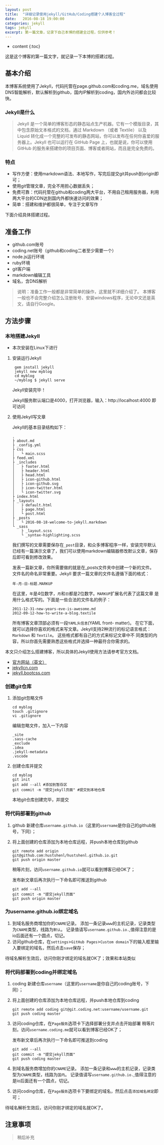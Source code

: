 ```yaml
---
layout: post
title:  "详细记录使用jekyll/GitHub/Coding搭建个人博客全过程"
date:   2016-08-18 19:00:00
categories: jekyll
tags: jekyll
excerpt: 第一篇文章，记录下自己本博的搭建全过程，仅供参考！
---
```


* content
{:toc}

这是这个博客的第一篇文字，就记录一下本博的搭建过程。

## 基本介绍

本博客系统使用了Jekyll，代码托管在page.github.com和coding.me，域名使用DNS智能解析，默认解析到github，国内IP解析到coding，国内外访问都会比较快。

### Jekyll是什么
> Jekyll 是一个简单的博客形态的静态站点生产机器。它有一个模版目录，其中包含原始文本格式的文档，通过 Markdown （或者 Textile） 以及 Liquid 转化成一个完整的可发布的静态网站，你可以发布在任何你喜爱的服务器上。Jekyll 也可以运行在 GitHub Page 上，也就是说，你可以使用 GitHub 的服务来搭建你的项目页面、博客或者网站，而且是完全免费的。

### 特点
+ 写作方便：使用markdown语法、本地写作，写完后提交git并push到origin即可；
+ 使用git管理文章，完全不用担心数据丢失；
+ 免费可靠：代码托管在github和coding两大平台，不用自己租用服务器，利用两大平台的CDN达到国内外都快速访问的效果；
+ 简单：搭建和维护都很简单，专注于文章写作

下面介绍具体搭建过程。

## 准备工作
+ github.com账号
+ coding.net账号（github和coding二者至少需要一个）
+ node.js运行环境
+ ruby环境
+ git客户端
+ markdown编辑工具
+ 域名，含DNS解析

> 说明：准备工作一般都是非常简单的操作，这里就不详细介绍了。
> 本博客一般也不会完整介绍怎么注册账号、安装windows程序，无论中文还是英文，请自行Google。

## 方法步骤

### 本地搭建Jekyll

* 本次安装在Linux下进行

1. 安装运行Jekyll

        gem install jekyll
        jekyll new myblog
        cd myblog
        ~/myblog $ jekyll serve
    
    Jekyll安装完毕！

    Jekyll服务默认端口是4000，打开浏览器，输入：http://localhost:4000 即可访问

2. 使用Jekyll写文章
    
    Jekyll的基本目录结构如下：
    
    ```
    .
    ├ about.md
    ├ _config.yml
    ├ css
    │   └ main.scss
    ├ feed.xml
    ├ _includes
    │   ├ footer.html
    │   ├ header.html
    │   ├ head.html
    │   ├ icon-github.html
    │   ├ icon-github.svg
    │   ├ icon-twitter.html
    │   └ icon-twitter.svg
    ├ index.html
    ├ _layouts
    │   ├ default.html
    │   ├ page.html
    │   └ post.html
    ├ _posts
    │   └ 2016-08-18-welcome-to-jekyll.markdown
    └ _sass
        ├ _layout.scss
        └ _syntax-highlighting.scss
    ```
    我们撰写的文章需要保存在`_post`目录，和众多博客程序一样，安装完毕默认已经有一篇演示文章了，我们可以使用markdown编辑器修改默认文章，保存后即可看到修改效果。
    
    发表一篇新文章，你所需要做的就是在_posts文件夹中创建一个新的文件。 文件名的命名非常重要。Jekyll 要求一篇文章的文件名遵循下面的格式：
    
    ```
    年-月-日-标题.MARKUP
    ```
    
    在这里，`年`是4位数字，`月`和`日`都是2位数字。`MARKUP`扩展名代表了这篇文章 是用什么格式写的。下面是一些合法的文件名的例子：
    
    ```
    2011-12-31-new-years-eve-is-awesome.md
    2012-09-12-how-to-write-a-blog.textile
    ```
    
    所有博客文章顶部必须有一段`YAML头信息`(YAML front- matter)。 在它下面，就可以选择你喜欢的格式来写文章。Jekyll支持2种流行的标记语言格式： `Markdown` 和 `Textile`。 这些格式都有自己的方式来标记文章中不 同类型的内容，所以你首先需要熟悉这些格式并选择一种最符合你需求的。

本文只介绍怎么搭建博客，所以具体的Jekyll使用方法请参考官方文档。

* [官方网站（英文）](https://jekyllrb.com/)
* [jekyllcn.com](http://jekyllcn.com/)
* [jekyll.bootcss.com](http://jekyll.bootcss.com/)

### 创建git仓库

1. 添加git忽略文件
    
    ```shell
    cd myblog
    touch .gitignore
    vi .gitignore
    ```
    编辑忽略文件，加入一下内容
    
    ```
    _site
    .sass-cache
    _exclude
    .idea
    .jekyll-metadata
    .vscode
    ```

2. 创建仓库并提交
    
    ```shell
    cd myblog
    git init
    git add --all #添加到暂存区	
    git commit -m "提交jekyll页面" #提交到本地仓库
    ```
    
    本地git仓库创建完毕，并提交

### 将代码部署到github

1. github 新建仓库`username.github.io`（这里的`username`是你自己的github账号，下同）；
2. 将上面创建的仓库添加为本地仓库远程，并push本地仓库到github
    
    ```shell
    git remote add origin git@github.com:hustshenl/hustshenl.github.io.git
    git push origin master
    ```
    
    稍等片刻，访问`username.github.io`就可以看到博客已经OK了；
    
    发布新文章后再次执行一下命名即可推送到github
    
    ```
    git add --all
    git commit -m "提交jekyll页面" 
    git push origin master
    ```

### 为username.github.io绑定域名

1. 到域名服务商增加你的`CNAME`记录。 添加一条记录`www`的主机记录，记录类型为`CNAME`类型，线路为`默认`。 记录值请写`username.github.io.`,值得注意的是io后面还有一个圆点，切记。
2. 访问github仓库，在`settings`>`GitHub Pages`>`Custom domain`下的输入框里输入要绑定的域名，然后点击`save`保存；

待域名解析生效后，访问你刚才绑定的域名就OK了；效果和本站类似


###  将代码部署到coding并绑定域名

1. coding 新建仓库`username`（这里的`username`是你自己的coding账号，下同）；
2. 将上面创建的仓库添加为本地仓库远程，并push本地仓库到coding
    
    ```shell
    git remote add coding git@git.coding.net:username/username.git
    git push coding master
    ```

3. 访问coding仓库，在`Page服务`选项卡下选择部署分支并点击开始部署
稍等片刻，访问`username.coding.me`就可以看到博客已经OK了；
    
    发布新文章后再次执行一下命名即可推送到coding
    
    ```
    git add --all
    git commit -m "提交jekyll页面" 
    git push coding master
    ```

4. 到域名服务商增加你的`CNAME`记录。 添加一条记录和`www`的主机记录，记录类型为`CNAME`类型，线路为`国内`。 记录值请写`username.github.io.`,值得注意的是io后面还有一个圆点，切记。
5. 访问coding仓库，在`Page服务`选项卡下要绑定的域名，然后点击`添加域名绑定`即可；
   
待域名解析生效后，访问你刚才绑定的域名就OK了。


## 注意事项

> 稍后补充


